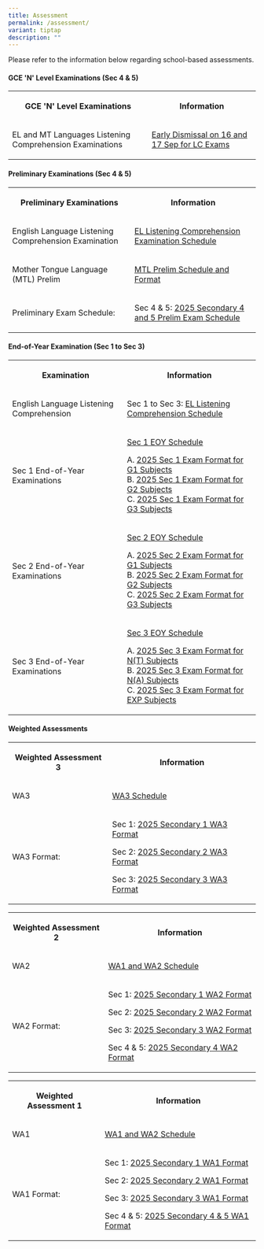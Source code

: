 ```yaml
---
title: Assessment
permalink: /assessment/
variant: tiptap
description: ""
---
```

<p>Please refer to the information below regarding school-based assessments.</p>
<p></p>
<h4>GCE 'N' Level Examinations (Sec 4 &amp; 5)</h4>
<table style="minWidth: 50px">
<colgroup>
<col>
<col>
</colgroup>
<tbody>
<tr>
<th rowspan="1" colspan="1">
<p>GCE 'N' Level Examinations</p>
</th>
<th rowspan="1" colspan="1">
<p>Information</p>
</th>
</tr>
<tr>
<td rowspan="1" colspan="1">
<p>EL and MT Languages Listening Comprehension Examinations</p>
</td>
<td rowspan="1" colspan="1">
<p><a href="/files/Assessment/2025 Assessment/HS_2025_110_Early_Dismissal_for_N_Level_LC_Exam.pdf" rel="noopener nofollow" target="_blank">Early Dismissal on 16 and 17 Sep for LC Exams</a>
</p>
</td>
</tr>
</tbody>
</table>
<h4>Preliminary Examinations (Sec 4 &amp; 5)</h4>
<table style="minWidth: 50px">
<colgroup>
<col>
<col>
</colgroup>
<tbody>
<tr>
<th rowspan="1" colspan="1">
<p>Preliminary Examinations</p>
</th>
<th rowspan="1" colspan="1">
<p>Information</p>
</th>
</tr>
<tr>
<td rowspan="1" colspan="1">
<p>English Language Listening Comprehension Examination</p>
</td>
<td rowspan="1" colspan="1">
<p><a href="/files/Assessment/2025 Assessment/HS_2025_095_Letter_for_EOY_EL_LC_Exam.pdf" rel="noopener nofollow" target="_blank">EL Listening Comprehension Examination Schedule</a>
</p>
</td>
</tr>
<tr>
<td rowspan="1" colspan="1">
<p>Mother Tongue Language (MTL) Prelim</p>
</td>
<td rowspan="1" colspan="1">
<p><a href="/files/Assessment/2025 Assessment/Sec_4_MTL_Preliminary_Examination_2025__For_Web_.pdf" rel="noopener noreferrer nofollow" target="_blank">MTL Prelim Schedule and Format</a>
</p>
</td>
</tr>
<tr>
<td rowspan="1" colspan="1">
<p>Preliminary Exam Schedule:</p>
</td>
<td rowspan="1" colspan="1">
<p>Sec 4 &amp; 5: <a href="/files/Assessment/2025 Assessment/2025_Preliminary_Exam_Schedule_for_School_website.pdf" rel="noopener nofollow" target="_blank">2025 Secondary 4 and 5 Prelim Exam Schedule</a>
</p>
</td>
</tr>
</tbody>
</table>
<p></p>
<h4>End-of-Year Examination (Sec 1 to Sec 3)</h4>
<table style="minWidth: 50px">
<colgroup>
<col>
<col>
</colgroup>
<tbody>
<tr>
<th rowspan="1" colspan="1">
<p>Examination</p>
</th>
<th rowspan="1" colspan="1">
<p>Information</p>
</th>
</tr>
<tr>
<td rowspan="1" colspan="1">
<p>English Language Listening Comprehension</p>
</td>
<td rowspan="1" colspan="1">
<p>Sec 1 to Sec 3: <a href="/files/Assessment/2025 Assessment/HS_2025_095_Letter_for_EOY_EL_LC_Exam.pdf" rel="noopener nofollow" target="_blank">EL Listening Comprehension Schedule</a>
</p>
</td>
</tr>
<tr>
<td rowspan="1" colspan="1">
<p>Sec 1 End-of-Year Examinations</p>
</td>
<td rowspan="1" colspan="1">
<p><a href="/files/Assessment/2025 Assessment/HS_2025_196__2025__EOY_Exam_Cover_Letter___Timetable_Sec_1.pdf" rel="noopener nofollow" target="_blank">Sec 1 EOY Schedule</a>
</p>
<p>A. <a href="/files/Assessment/2025 Assessment/2025__S1G1__EOY_.pdf" rel="noopener nofollow" target="_blank">2025 Sec 1 Exam Format for G1 Subjects</a>
<br>B. <a href="/files/Assessment/2025 Assessment/2025__S1G2__EOY_.pdf" rel="noopener nofollow" target="_blank">2025 Sec 1 Exam Format for G2 Subjects</a>
<br>C. <a href="/files/Assessment/2025 Assessment/2025__S1G3__EOY_.pdf" rel="noopener nofollow" target="_blank">2025 Sec 1 Exam Format for G3 Subjects</a>
</p>
</td>
</tr>
<tr>
<td rowspan="1" colspan="1">
<p>Sec 2 End-of-Year Examinations</p>
</td>
<td rowspan="1" colspan="1">
<p><a href="/files/Assessment/2025 Assessment/HS_2025_196__2025__EOY_Exam_Cover_Letter___Timetable__Sec_2.pdf" rel="noopener nofollow" target="_blank">Sec 2 EOY Schedule</a>
</p>
<p>A. <a href="/files/Assessment/2025 Assessment/2025__S2G1__EOY_.pdf" rel="noopener nofollow" target="_blank">2025 Sec 2 Exam Format for G1 Subjects</a>
<br>B. <a href="/files/Assessment/2025 Assessment/2025__S2G2__EOY_.pdf" rel="noopener nofollow" target="_blank">2025 Sec 2 Exam Format for G2 Subjects</a>
<br>C. <a href="/files/Assessment/2025 Assessment/2025__S2G3__EOY_.pdf" rel="noopener nofollow" target="_blank">2025 Sec 2 Exam Format for G3 Subjects</a>
</p>
</td>
</tr>
<tr>
<td rowspan="1" colspan="1">
<p>Sec 3 End-of-Year Examinations</p>
</td>
<td rowspan="1" colspan="1">
<p><a href="/files/Assessment/2025 Assessment/HS_2025_196__2025__EOY_Exam_Cover_Letter___Timetable_Sec_3.pdf" rel="noopener nofollow" target="_blank">Sec 3 EOY Schedule</a>
</p>
<p>A. <a href="/files/Assessment/2025 Assessment/2025_S3NT__EOY_.pdf" rel="noopener nofollow" target="_blank">2025 Sec 3 Exam Format for N(T) Subjects</a>
<br>B. <a href="/files/Assessment/2025 Assessment/2025__S3NA__EOY_.pdf" rel="noopener nofollow" target="_blank">2025 Sec 3 Exam Format for N(A) Subjects</a>
<br>C. <a href="/files/Assessment/2025 Assessment/2025__S3E__EOY_.pdf" rel="noopener nofollow" target="_blank">2025 Sec 3 Exam Format for EXP Subjects</a>
</p>
</td>
</tr>
</tbody>
</table>
<p></p>
<h4>Weighted Assessments</h4>
<table style="minWidth: 50px">
<colgroup>
<col>
<col>
</colgroup>
<tbody>
<tr>
<th rowspan="1" colspan="1">
<p>Weighted Assessment 3</p>
</th>
<th rowspan="1" colspan="1">
<p>Information</p>
</th>
</tr>
<tr>
<td rowspan="1" colspan="1">
<p>WA3</p>
</td>
<td rowspan="1" colspan="1">
<p><a href="/files/Assessment/2025 Assessment/WA_3_Schedule_for_website.pdf" rel="noopener nofollow" target="_blank">WA3 Schedule</a>
</p>
</td>
</tr>
<tr>
<td rowspan="1" colspan="1">
<p>WA3 Format:</p>
</td>
<td rowspan="1" colspan="1">
<p>Sec 1: <a href="/files/Assessment/2025 Assessment/2025_Secondary_1_WA3_Format.pdf" rel="noopener nofollow" target="_blank">2025 Secondary 1 WA3 Format</a>
</p>
<p>Sec 2: <a href="/files/Assessment/2025 Assessment/2025_Secondary_2_WA3_Format.pdf" rel="noopener nofollow" target="_blank">2025 Secondary 2 WA3 Format</a>
</p>
<p>Sec 3: <a href="/files/Assessment/2025 Assessment/2025_Secondary_3_WA3_Format.pdf" rel="noopener nofollow" target="_blank">2025 Secondary 3 WA3 Format</a>
</p>
<p></p>
</td>
</tr>
</tbody>
</table>
<p></p>
<table style="minWidth: 50px">
<colgroup>
<col>
<col>
</colgroup>
<tbody>
<tr>
<th rowspan="1" colspan="1">
<p>Weighted Assessment 2</p>
</th>
<th rowspan="1" colspan="1">
<p>Information</p>
</th>
</tr>
<tr>
<td rowspan="1" colspan="1">
<p>WA2</p>
</td>
<td rowspan="1" colspan="1">
<p><a href="/files/Assessment/2025 Assessment/2025_WA1_Information_for_website_final.pdf" rel="noopener nofollow" target="_blank">WA1 and WA2 Schedule</a>
</p>
</td>
</tr>
<tr>
<td rowspan="1" colspan="1">
<p>WA2 Format:</p>
</td>
<td rowspan="1" colspan="1">
<p>Sec 1: <a href="/files/Assessment/2025 Assessment/2025_Secondary_1_WA2_Format.pdf" rel="noopener nofollow" target="_blank">2025 Secondary 1 WA2 Format</a>
</p>
<p>Sec 2: <a href="/files/Assessment/2025 Assessment/2025_Secondary_2_WA2_Format.pdf" rel="noopener nofollow" target="_blank">2025 Secondary 2 WA2 Format</a>
</p>
<p>Sec 3: <a href="/files/Assessment/2025 Assessment/2025_Secondary_3_WA2_Format.pdf" rel="noopener nofollow" target="_blank">2025 Secondary 3 WA2 Format</a>
</p>
<p>Sec 4 &amp; 5: <a href="/files/Assessment/2025 Assessment/2025_Secondary_4_5_WA2_Format.pdf" rel="noopener nofollow" target="_blank">2025 Secondary 4 WA2 Format</a>
</p>
</td>
</tr>
</tbody>
</table>
<p></p>
<table style="minWidth: 50px">
<colgroup>
<col>
<col>
</colgroup>
<tbody>
<tr>
<th rowspan="1" colspan="1">
<p>Weighted Assessment 1</p>
</th>
<th rowspan="1" colspan="1">
<p>Information</p>
</th>
</tr>
<tr>
<td rowspan="1" colspan="1">
<p>WA1</p>
</td>
<td rowspan="1" colspan="1">
<p><a href="/files/Assessment/2025 Assessment/2025_WA1_Information_for_website_final.pdf" rel="noopener nofollow" target="_blank">WA1 and WA2 Schedule</a>
</p>
</td>
</tr>
<tr>
<td rowspan="1" colspan="1">
<p>WA1 Format:</p>
</td>
<td rowspan="1" colspan="1">
<p>Sec 1: <a href="/files/Assessment/2025 Assessment/2025_Secondary_1_WA1_Format.pdf" rel="noopener nofollow" target="_blank">2025 Secondary 1 WA1 Format</a>
</p>
<p>Sec 2: <a href="/files/Assessment/2025 Assessment/2025_Secondary_2_WA1_Format.pdf" rel="noopener nofollow" target="_blank">2025 Secondary 2 WA1 Format</a>
</p>
<p>Sec 3: <a href="/files/Assessment/2025 Assessment/2025_Secondary_3_WA1_Format.pdf" rel="noopener nofollow" target="_blank">2025 Secondary 3 WA1 Format</a>
</p>
<p>Sec 4 &amp; 5: <a href="/files/Assessment/2025 Assessment/2025_Secondary_4_5_WA1_Format.pdf" rel="noopener nofollow" target="_blank">2025 Secondary 4 &amp; 5 WA1 Format</a>
</p>
</td>
</tr>
</tbody>
</table>
<p></p>